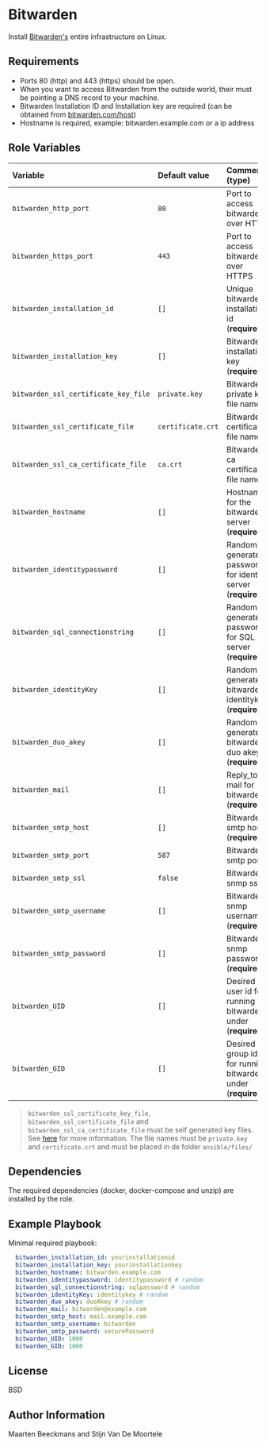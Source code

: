 Bitwarden
=========

Install [Bitwarden's](https://bitwarden.com/) entire infrastructure on Linux.

Requirements
------------

* Ports 80 (http) and 443 (https) should be open.
* When you want to access Bitwarden from the outside world, their must be pointing a DNS record to your machine.
* Bitwarden Installation ID and Installation key are required (can be obtained from [bitwarden.com/host](https://bitwarden.com/host))
* Hostname is required, example: bitwarden.example.com or a ip address

Role Variables
--------------

| Variable                             | Default value     | Comments (type)                                              |
| :----------------------------------- | :---------------- | :----------------------------------------------------------- |
| `bitwarden_http_port`                | `80`              | Port to access bitwarden over HTTP                           |
| `bitwarden_https_port`               | `443`             | Port to access bitwarden over HTTPS                          |
| `bitwarden_installation_id`          | `[]`              | Unique bitwarden installation id (**required**)              |
| `bitwarden_installation_key`         | `[]`              | Bitwarden installation key (**required**)                    |
| `bitwarden_ssl_certificate_key_file` | `private.key`     | Bitwarden private key file name                              |
| `bitwarden_ssl_certificate_file`     | `certificate.crt` | Bitwarden certificate file name                              |
| `bitwarden_ssl_ca_certificate_file`  | `ca.crt`          | Bitwarden ca certificate file name                           |
| `bitwarden_hostname`                 | `[]`              | Hostname for the bitwarden server (**required**)             |
| `bitwarden_identitypassword`         | `[]`              | Random generated password for identity server (**required**) |
| `bitwarden_sql_connectionstring`     | `[]`              | Random generated password for SQL server (**required**)      |
| `bitwarden_identityKey`              | `[]`              | Random generated bitwarden identitykey (**required**)        |
| `bitwarden_duo_akey`                 | `[]`              | Random generated bitwarden duo akey (**required**)           |
| `bitwarden_mail`                     | `[]`              | Reply_to mail for bitwarden (**required**)                   |
| `bitwarden_smtp_host`                | `[]`              | Bitwarden smtp host (**required**)                           |
| `bitwarden_smtp_port`                | `587`             | Bitwarden smtp port                                          |
| `bitwarden_smtp_ssl`                 | `false`           | Bitwarden snmp ssl                                           |
| `bitwarden_smtp_username`            | `[]`              | Bitwarden snmp username (**required**)                       |
| `bitwarden_smtp_password`            | `[]`              | Bitwarden snmp password (**required**)                       |
| `bitwarden_UID`                      | `[]`              | Desired user id for running bitwarden under (**required**)   |
| `bitwarden_GID`                      | `[]`              | Desired group id for running bitwarden under (**required**)  |

> `bitwarden_ssl_certificate_key_file`, `bitwarden_ssl_certificate_file` and `bitwarden_ssl_ca_certificate_file` must be self generated key files. See [here](https://wiki.centos.org/HowTos/Https) for more information. The file names must be `private.key` and `certificate.crt` and must be placed in de folder `ansible/files/`

Dependencies
------------

The required dependencies (docker, docker-compose and unzip) are installed by the role.

Example Playbook
----------------

Minimal required playbook:

```yml
  bitwarden_installation_id: yourinstallationid
  bitwarden_installation_key: yourinstallationkey
  bitwarden_hostname: bitwarden.example.com
  bitwarden_identitypassword: identitypassword # random
  bitwarden_sql_connectionstring: sqlpassword # random
  bitwarden_identityKey: identitykey # random
  bitwarden_duo_akey: duoAkey # random
  bitwarden_mail: bitwarden@example.com
  bitwarden_smtp_host: mail.example.com
  bitwarden_smtp_username: bitwarden
  bitwarden_smtp_password: securePassword
  bitwarden_UID: 1000
  bitwarden_GID: 1000
```

License
-------

BSD

Author Information
------------------

Maarten Beeckmans and Stijn Van De Moortele
